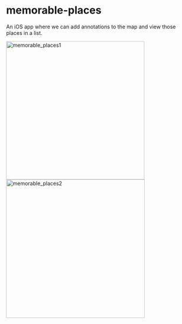 # memorable-places
An iOS app where we can add annotations to the map and view those places in a list.

<img width="374" alt="memorable_places1" src="https://cloud.githubusercontent.com/assets/12696030/25921560/8f6afe78-35de-11e7-8f61-440f853af340.png"> <img width="375" alt="memorable_places2" src="https://cloud.githubusercontent.com/assets/12696030/25921561/8f6e00fa-35de-11e7-8f36-4e484b36f87a.png">   
